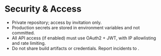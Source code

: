 # Security & Access

- Private repository; access by invitation only.
- Production secrets are stored in environment variables and not committed.
- All API access (if enabled) must use OAuth2 + JWT, with IP allowlisting and rate limiting.
- Do not share build artifacts or credentials. Report incidents to <email>.
